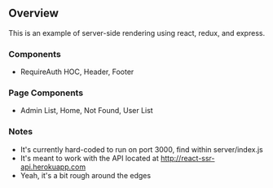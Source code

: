 ## Overview
This is an example of server-side rendering using react, redux, and express.

### Components
- RequireAuth HOC, Header, Footer

### Page Components
- Admin List, Home, Not Found, User List

### Notes
- It's currently hard-coded to run on port 3000, find within server/index.js
- It's meant to work with the API located at http://react-ssr-api.herokuapp.com
- Yeah, it's a bit rough around the edges
